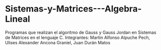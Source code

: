 # Sistemas-y-Matrices---Algebra-Lineal
Programas que realizan el algoritmo de Gauss y Gauss Jordan en Sistemas de Matrices en el lenguaje C.
Integrantes:
 Martin Alfonso Alpuche Pech,
 Ulises Alexander Ancona Graniel,
 Juan Durán Matos

